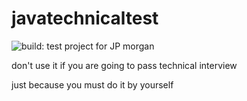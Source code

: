 # javatechnicaltest
<img src="https://travis-ci.org/feech/javatechnicaltest.svg?branch=master" alt="build:">
test project for JP morgan

don't use it if you are going to pass technical interview

just because you must do it by yourself
 
 
